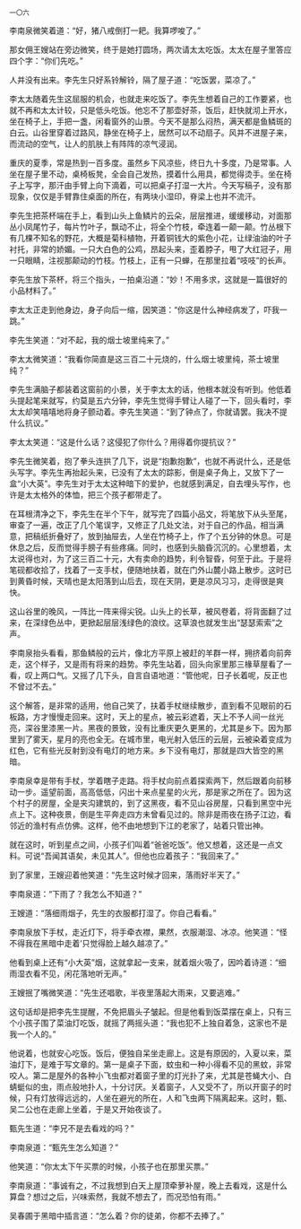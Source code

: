     一〇六 

   李南泉微笑着道：“好，猪八戒倒打一耙。我算啰唆了。”

   那女佣王嫂站在旁边微笑，终于是她打圆场，两次请太太吃饭。太太在屋子里答应四个字：“你们先吃。”

   人并没有出来。李先生只好系铃解铃，隔了屋子道：“吃饭罢，菜凉了。”

   李太太随着先生这屈服的机会，也就走来吃饭了。李先生想着自己的工作要紧，也就不再和太太计较，只是低头吃饭。他忘不了那壶好茶，饭后，赶快就沏上开水，坐在椅子上，手把一盏，闲看窗外的山景。今天不是那么闷热，满天都是鱼鳞斑的白云。山谷里穿着过路风，静坐在椅子上，居然可以不动扇子。风并不进屋子来，而流动的空气，让人的肌肤上有阵阵的凉气浸润。

   重庆的夏季，常是热到一百多度。虽然乡下风凉些，终日九十多度，乃是常事。人坐在屋子里不动，桌椅板凳，全会自己发热，摸着什么用具，都觉得烫手。坐在椅子上写字，那汗由手臂上向下滴着，可以把桌子打湿一大片。今天写稿子，没有那现象，仅仅是手臂靠住桌面的所在，有两块小湿印，脊梁上也并不流汗。

   李先生把茶杯端在手上，看到山头上鱼鳞片的云朵，层层推进，缓缓移动，对面那丛小凤尾竹子，每片竹叶子，飘动不止，将全个竹枝，牵连着一颠一颠。竹丛根下有几棵不知名的野花，大概是菊科植物，开着铜钱大的紫色小花，让绿油油的叶子衬托，非常的娇媚。一只大白色的公鸡，昂起头来，歪着脖子，甩了大红冠子，用一只眼睛，注视那颠动的竹枝。竹枝上，正有一只蝉，在那里拉着“吱吱”的长声。

   李先生放下茶杯，将三个指头，一拍桌沿道：“妙！不用多求，这就是一篇很好的小品材料了。”

   李太太正走到他身边，身子向后一缩，因笑道：“你这是什么神经病发了，吓我一跳。”

   李先生笑道：“对不起，我的烟士坡里纯来了。”

   李太太微笑道：“我看你简直是这三百二十元烧的，什么烟士坡里纯，茶士坡里纯？”

   李先生满脑子都装着这窗前的小景，关于李太太的话，他根本就没有听到。他低着头提起笔来就写，约莫是五六分钟，李先生觉得手臂让人碰了一下，回头看时，李太太却笑嘻嘻地将身子颤动着。李先生笑道：“到了钟点了，你就请罢。我决不提什么抗议。”

   李太太笑道：“这是什么话？这侵犯了你什么？用得着你提抗议？”

   李先生微笑着，抱了拳头连拱了几下，说是“抱歉抱歉”，也就不再说什么，还是低头写字。李先生再抬起头来，已没有了太太的踪影，倒是桌子角上，又放下了一盒“小大英”。李先生对于太太这种暗下的爱护，也就感到满足，自去埋头写作，也许是太太格外的体恤，把三个孩子都带走了。

   在耳根清净之下，李先生在半个下午，就写完了四篇小品文，将笔放下从头至尾，审查了一遍，改正了几个笔误字，又修正了几处文法，对于自己的作品，相当满意，把稿纸折叠好了，放到抽屉去，人坐在竹椅子上，作了个五分钟的休息。可是休息之后，反而觉得手膀子有些疼痛。同时，也感到头脑昏沉沉的。心里想着，太太说得也对，为了这三百二十元，大有卖命的趋势，利令智昏，何至于此。于是将笔砚都收拾了，找着了一支手杖，便随地扶着，就在门外山麓小路上散步。这时已到黄昏时候，天晴也是太阳落到山后去，现在天阴，更是凉风习习，走得很是爽快。

   这山谷里的晚风，一阵比一阵来得尖锐。山头上的长草，被风卷着，将背面翻了过来，在深绿色丛中，更掀起层层浅绿色的浪纹。这草浪也就发生出“瑟瑟索索”之声。

   李南泉抬头看看，那鱼鳞般的云片，像北方平原上被赶的羊群一样，拥挤着向前奔走，这个样子，又是雨有将来的趋势。李先生站着，回头向家里那三椽草屋看了一看，叹上两口气。又摇了几下头，自言自语地道：“管他呢，日子长着呢，反正也不曾过不去。”

   这个解答，是非常的适用，他自己笑了，扶着手杖继续散步，直到看不见眼前的石板路，方才慢慢走回来。这时，天上的星点，被云彩遮着，天上不予人间一丝光亮，深谷里漆黑一片。黑夜的景致，没有比重庆更久更黑的，尤其是乡下。因为那里到了雾天，星月的亮也全无。在城市里，电光射入低压的云层，云被染着变成为红色，它有些光反射到没有电灯的地方来。乡下没有电灯，那就是四大皆空的黑暗。

   李南泉幸是带有手杖，学着瞎子走路。将手杖向前点着探索两下，然后跟着向前移动一步。遥望前面，高高低低，闪出十来点星星的火光，那是家之所在了。因为这个村子的房屋，全是夹沟建筑的，到了这黑夜，看不见山谷房屋，只看到黑空中光点上下。这种夜景，倒是生平奔走四方未曾看见过的。除非是雨夜在扬子江边，看邻近的渔村有点仿佛。这样，他不由地想到下江的老家了，站着只管出神。

   就在这时，听到星点之间，小孩子们叫着“爸爸吃饭”。他又想着，这还是一点文料。可说“吾闻其语矣，未见其人”。但他也应着孩子：“我回来了。”

   到了家里，王嫂迎着他笑道：“先生这时候才回来，落雨好半天了。”

   李南泉道：“下雨了？我怎么不知道？”

   王嫂道：“落细雨烟子，先生的衣服都打湿了。你自己看看。”

   李南泉放下手杖，走近灯下，将手牵衣襟，果然，衣服潮湿、冰凉。他笑道：“怪不得我在黑暗中走着’只觉得脸上越久越凉了。”

   他看到桌上还有“小大英”烟，这就拿起一支来，就着烟火吸了，因吟着诗道：“细雨湿衣看不见，闲花落地听无声。”

   王嫂抿了嘴微笑道：“先生还唱歌，半夜里落起大雨来，又要逃难。”

   这句话却是把李先生提醒，不免把眉头子皱起。但是他看到饭菜摆在桌上，只有三个小孩子围了菜油灯吃饭，就摇了两摇头道：“我也犯不上独自着急，这家也不是我一个人的。”

   他说着，也就安心吃饭。饭后，便独自呆坐走廊上。这是有原因的，入夏以来，菜油灯下，是难于写文章的。第一是桌子下面，蚊虫和一种小得看不见的黑蚊，非常咬人。第二是屋外的各种小飞虫都对着窗子里的灯光扑了来，尤其是苍蝇大小、白蜻蜓似的虫，雨点般地扑人，十分讨厌。关着窗子，人又受不了，所以开窗子的时候，只有灯放得远远的，人坐在避光的所在，人和飞虫两下隔离起来。这时，甄、吴二公也在走廊上坐着，于是又开始夜谈了。

   甄先生道：“李兄不是去看戏的吗？”

   李南泉道：“甄先生怎么知道？”

   他笑道：“你太太下午买票的时候，小孩子也在那里买票。”

   李南泉道：“事诚有之，不过我想到白天上屋顶牵萝补屋，晚上去看戏，这是什么算盘？想过之后，兴味索然，我就不想去了，而况恐怕有雨。”

   吴春圃于黑暗中插言道：“怎么着？你的徒弟，你都不去捧了。”

